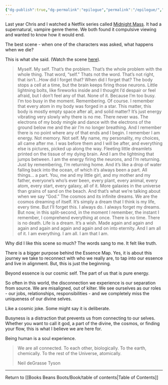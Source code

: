 ```yaml
---
{"dg-publish":true,"dg-permalink":"epilogue","permalink":"/epilogue/","dgHomeLink":true,"dgPassFrontmatter":false}
---
```



Last year Chris and I watched a Netflix series called [Midnight Mass](https://en.wikipedia.org/wiki/Midnight_Mass_(miniseries)). It had a supernatural, vampire genre theme. We both found it compulsive viewing and wanted to know how it would end.

The best scene - when one of the characters was asked, what happens when we die? 

This is what she said. (Watch the scene [here](https://youtu.be/L-EUAP5_4po)).

> Myself. My self. That’s the problem. That’s the whole problem with the whole thing. That word, “self.” Thats not the word. That’s not right, that isn’t…How did I forget that? When did I forget that? The body stops a cell at a time, but the brain keeps firing those neurons. Little lightning bolts, like fireworks inside and I thought I’d despair or feel afraid, but I don’t feel any of that. None of it. Because I’m too busy. I’m too busy in the moment. Remembering. Of course. I remember that every atom in my body was forged in a star. This matter, this body is mostly empty space after all, and solid matter? It’s just energy vibrating very slowly why there is no me. There never was. The electrons of my body mingle and dance with the electrons of the ground below me and the air I’m no longer breathing. And I remember there is no point where any of that ends and I begin. I remember I am energy. Not memory. Not self. My name, my personality, my choices, all came after me. I was before them and I will be after, and everything else is pictures, picked up along the way. Fleeting little dreamlets printed on the tissue of my dying brain. And I am the lightning that jumps between. I am the energy firing the neurons, and I’m returning. Just by remembering, I’m returning home. And it’s like a drop of water falling back into the ocean, of which it’s always been a part. All things… a part. You, me and my little girl, and my mother and my father, everyone’s who’s ever been, every plant, every animal, every atom, every start, every galaxy, all of it. More galaxies in the universe than grains of sand on the beach. And that’s what we’re talking about when we say “God.” The cosmos and its infinite dreams. We are the cosmos dreaming of itself. It’s simply a dream that I think is my life, every time. But I’ll forget this. I always do. I always forget my dreams. But now, in this split-second, in the moment I remember, the instant I remember, I comprehend everything at once. There is no time. There is no death. Life is a dream. It’s a wish. Made again and again and again and again and again and again and on into eternity. And I am all of it. I am everything. I am all. I am that I am. 

Why did I like this scene so much? The words sang to me. It felt like truth.

There is a bigger purpose behind the Essence Map. Yes, it is about this journey we take to reconnect with who we really are, to tap into our essence and live in alignment. But, this is just the beginning.

Beyond essence is our cosmic self. The part of us that is pure energy. 

So often in this world, the disconnection we experience is our separation from source. We are misaligned, out of kilter. We see ourselves as our roles - our jobs, relationships, responsibilities - and we completely miss the uniqueness of our divine selves.

Like a cosmic joke. Some might say it is deliberate.

Busyness is a distraction that prevents us from connecting to our selves. Whether you want to call it god, a part of the divine, the cosmos, or finding your flow, this is what I believe we are here for. 

Being human is a soul experience. 

> We are all connected. To each other, biologically. To the earth, chemically. To the rest of the Universe, atomically.
> 
> Neil deGrasse Tyson

---

Return to [[Books Beans Boots/Book/table of contents|Table of Contents]]